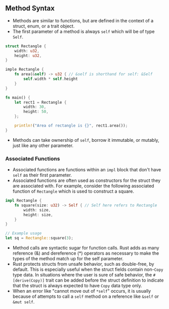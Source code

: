 ## Method Syntax
- Methods are similar to functions, but are defined in the context of a struct, enum, or a trait object.
- The first parameter of a method is always `self` which will be of type `Self`.
```rust
struct Rectangle {
	width: u32,
	height: u32,
}

imple Rectangle {
	fn area(&self) -> u32 { // &self is shorthand for self: &Self
		self.width * self.height
	}
}

fn main() {
	let rect1 = Rectangle {
		width: 30,
		height: 50,
	};

	println!("Area of rectangle is {}", rect1.area());
}
```
- Methods can take ownership of `self`, borrow it immutable, or mutably, just like any other parameter.

### Associated Functions
- Associated functions are functions within an `impl` block that don't have `self` as their first parameter. 
- Associated functions are often used as constructors for the struct they are associated with. For example, consider the following associated function of `Rectangle` which is used to construct a square.
```rust
impl Rectangle {
	fn square(size: u32) -> Self { // Self here refers to Rectangle
		width: size,
		height: size,
	}
}

// Example usage
let sq = Rectangle::square(3);
```

- Method calls are syntactic sugar for function calls. Rust adds as many reference (&) and dereference (\*) operators as necessary to make the types of the method match up for the self parameter.
- Rust protects structs from unsafe behavior, such as double-free, by default. This is especially useful when the struct fields contain non-`Copy` type data. In situations where the user is sure of safe behavior, the `#[derive(Copy)]` trait can be added before the struct definition to indicate that the struct is always expected to have `Copy` data type only.
- When an error like "cannot move out of `*self`" occurs, it is usually because of attempts to call a `self` method on a reference like `&self` or `&mut self`.